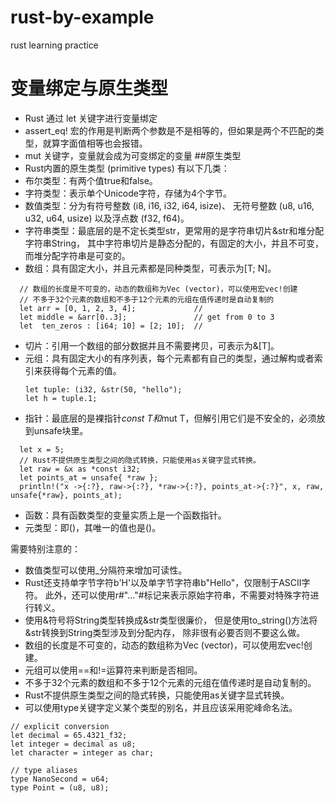 # rust-by-example
rust learning practice

# 变量绑定与原生类型

* Rust 通过 let 关键字进行变量绑定
* assert_eq! 宏的作用是判断两个参数是不是相等的，但如果是两个不匹配的类型，就算字面值相等也会报错。
* mut 关键字，变量就会成为可变绑定的变量
##原生类型
* Rust内置的原生类型 (primitive types) 有以下几类：
* 布尔类型：有两个值true和false。
* 字符类型：表示单个Unicode字符，存储为4个字节。
* 数值类型：分为有符号整数 (i8, i16, i32, i64, isize)、 无符号整数 (u8, u16, u32, u64, usize) 以及浮点数 (f32, f64)。
* 字符串类型：最底层的是不定长类型str，更常用的是字符串切片&str和堆分配字符串String， 其中字符串切片是静态分配的，有固定的大小，并且不可变，而堆分配字符串是可变的。
* 数组：具有固定大小，并且元素都是同种类型，可表示为[T; N]。
```
  // 数组的长度是不可变的，动态的数组称为Vec (vector)，可以使用宏vec!创建
  // 不多于32个元素的数组和不多于12个元素的元组在值传递时是自动复制的
  let arr = [0, 1, 2, 3, 4];             // 
  let middle = &arr[0..3];               // get from 0 to 3 
  let  ten_zeros : [i64; 10] = [2; 10];  // 
```
* 切片：引用一个数组的部分数据并且不需要拷贝，可表示为&[T]。
* 元组：具有固定大小的有序列表，每个元素都有自己的类型，通过解构或者索引来获得每个元素的值。
  ```
  let tuple: (i32, &str(50, "hello");
  let h = tuple.1;
  ```
* 指针：最底层的是裸指针*const T和*mut T，但解引用它们是不安全的，必须放到unsafe块里。
```
  let x = 5;
  // Rust不提供原生类型之间的隐式转换，只能使用as关键字显式转换。
  let raw = &x as *const i32;
  let points_at = unsafe{ *raw };
  println!("x ->{:?}, raw->{:?}, *raw->{:?}, points_at->{:?}", x, raw, unsafe{*raw}, points_at);
```
* 函数：具有函数类型的变量实质上是一个函数指针。
* 元类型：即()，其唯一的值也是()。

需要特别注意的：
* 数值类型可以使用_分隔符来增加可读性。
* Rust还支持单字节字符b'H'以及单字节字符串b"Hello"，仅限制于ASCII字符。 此外，还可以使用r#"..."#标记来表示原始字符串，不需要对特殊字符进行转义。
* 使用&符号将String类型转换成&str类型很廉价， 但是使用to_string()方法将&str转换到String类型涉及到分配内存， 除非很有必要否则不要这么做。
* 数组的长度是不可变的，动态的数组称为Vec (vector)，可以使用宏vec!创建。
* 元组可以使用==和!=运算符来判断是否相同。
* 不多于32个元素的数组和不多于12个元素的元组在值传递时是自动复制的。
* Rust不提供原生类型之间的隐式转换，只能使用as关键字显式转换。
* 可以使用type关键字定义某个类型的别名，并且应该采用驼峰命名法。
```
// explicit conversion
let decimal = 65.4321_f32;
let integer = decimal as u8;
let character = integer as char;

// type aliases
type NanoSecond = u64;
type Point = (u8, u8);
```
